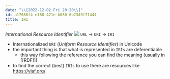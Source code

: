 ```yaml
---
date: "\\[2022-12-02 Fri 20:20\\]"
id: a17688f4-e188-471e-b680-6b7349f71444
title: IRI
---
```


*International Resource Identifier* ![](../media/img/IRI-URI-URL-URN.png) `URL` -\> `URI` -\> `IRI`

- Internationalized `URI` (*Uniform Resource Identifier*) in Unicode
- the important thing is that what is represented in `IRIs` are deferentiable
  - this way following the reference you can find the meaning (usually in [[RDF]])
- to find the correct (best) `IRIs` to use there are resources like <https://viaf.org/>
